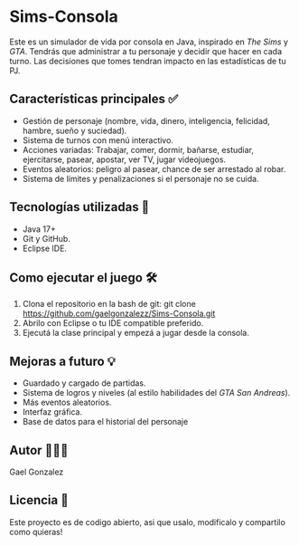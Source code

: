 # Sims-Consola

Este es un simulador de vida por consola en Java, inspirado en *The Sims* y *GTA*.
Tendrás que administrar a tu personaje y decidir que hacer en cada turno. Las decisiones que tomes tendran impacto en las estadísticas de tu PJ.


## Características principales ✅

- Gestión de personaje (nombre, vida, dinero, inteligencia, felicidad, hambre, sueño y suciedad).
- Sistema de turnos con menú interactivo.
- Acciones variadas: Trabajar, comer, dormir, bañarse, estudiar, ejercitarse, pasear, apostar, ver TV, jugar videojuegos.
- Eventos aleatorios: peligro al pasear, chance de ser arrestado al robar.
- Sistema de límites y penalizaciones si el personaje no se cuida.


## Tecnologías utilizadas 🧠

- Java 17+
- Git y GitHub.
- Eclipse IDE.


## Como ejecutar el juego 🛠️

1. Clona el repositorio en la bash de git: 
       git clone https://github.com/gaelgonzalezz/Sims-Consola.git
2. Abrilo con Eclipse o tu IDE compatible preferido.
3. Ejecutá la clase principal y empezá a jugar desde la consola.


## Mejoras a futuro 💡
- Guardado y cargado de partidas.
- Sistema de logros y niveles (al estilo habilidades del *GTA San Andreas*).
- Más eventos aleatorios.
- Interfaz gráfica.
- Base de datos para el historial del personaje


## Autor 🙋🏼‍♂️
Gael Gonzalez

## Licencia 🧢
Este proyecto es de codigo abierto, asi que usalo, modificalo y compartilo como quieras!

